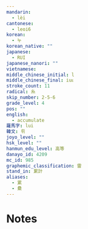 ```yaml
---
mandarin:
  - lèi
cantonese:
  - leoi6
korean:
  - 누
korean_native: ""
japanese:
  - RUI
japanese_nanori: ""
vietnamese:
middle_chinese_initial: l
middle_chinese_final: iuᴇ
stroke_count: 11
radical: 糸
skip_number: 2-5-6
grade_level: 4
pos: ""
english:
  - accumulate
羅馬字: lui
韓文: 뤼
joyo_level: ""
hsk_level: ""
hanmun_edu_level: 高等
danayo_id: 4209
mc_id: 985
graphemic_classification: 雷
stand_in: 累計
aliases:
  - 累
  - 纍
---
```


# Notes
